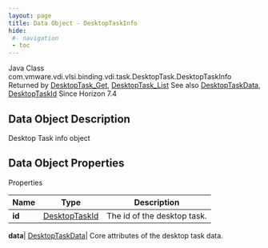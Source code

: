 ```yaml
---
layout: page
title: Data Object - DesktopTaskInfo
hide:
 #- navigation
 - toc
---
```






Java Class
    com.vmware.vdi.vlsi.binding.vdi.task.DesktopTask.DesktopTaskInfo
Returned by
     [DesktopTask_Get](vdi.task.DesktopTask.md#get), [DesktopTask_List](vdi.task.DesktopTask.md#list)
See also
     [DesktopTaskData](vdi.task.DesktopTask.DesktopTaskData.md), [DesktopTaskId](vdi.entity.DesktopTaskId.md)
Since 
    Horizon 7.4

## Data Object Description 

Desktop Task info object 

## Data Object Properties

Properties

Name |  Type |  Description   
---|---|---  
**id**| [DesktopTaskId](vdi.entity.DesktopTaskId.md)|  The id of the desktop task.   
  
**data**| [DesktopTaskData](vdi.task.DesktopTask.DesktopTaskData.md)|  Core attributes of the desktop task data.   
  
  

  

